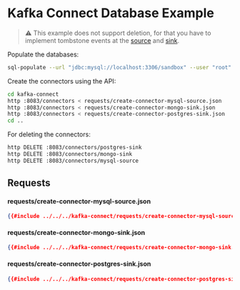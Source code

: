 # Kafka Connect Database Example

> ⚠️ This example does not support deletion, for that you have to implement tombstone events at the [source](https://debezium.io/documentation/reference/connectors/postgresql.html#postgresql-tombstone-events) and [sink](https://docs.confluent.io/kafka-connect-jdbc/current/sink-connector/index.html#jdbc-sink-delete-mode).

Populate the databases:

```bash
sql-populate --url "jdbc:mysql://localhost:3306/sandbox" --user "root" --password "notasecret" 100
```

Create the connectors using the API:

```bash
cd kafka-connect
http :8083/connectors < requests/create-connector-mysql-source.json
http :8083/connectors < requests/create-connector-mongo-sink.json
http :8083/connectors < requests/create-connector-postgres-sink.json
cd ..
```

For deleting the connectors:

```bash
http DELETE :8083/connectors/postgres-sink
http DELETE :8083/connectors/mongo-sink
http DELETE :8083/connectors/mysql-source
```

## Requests

#### requests/create-connector-mysql-source.json

```json
{{#include ../../../kafka-connect/requests/create-connector-mysql-source.json}}
```

#### requests/create-connector-mongo-sink.json

```json
{{#include ../../../kafka-connect/requests/create-connector-mongo-sink.json}}
```

#### requests/create-connector-postgres-sink.json

```json
{{#include ../../../kafka-connect/requests/create-connector-postgres-sink.json}}
```